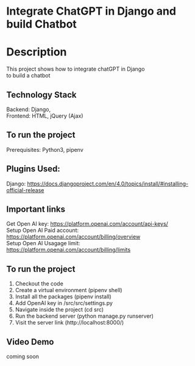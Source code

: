 # Integrate ChatGPT in Django and build Chatbot

# Description
This project shows how to integrate chatGPT in Django<br />
to build a chatbot

## Technology Stack
Backend: Django, <br />
Frontend: HTML, jQuery (Ajax)


## To run the project
Prerequisites: Python3, pipenv

## Plugins Used:
Django: https://docs.djangoproject.com/en/4.0/topics/install/#installing-official-release<br />

## Important links
Get Open AI key: https://platform.openai.com/account/api-keys/<br />
Setup Open AI Paid account: https://platform.openai.com/account/billing/overview<br />
Setup Open AI Usagage limit: https://platform.openai.com/account/billing/limits<br />


## To run the project
1. Checkout the code
2. Create a virtual environment (pipenv shell)
3. Install all the packages (pipenv install)
4. Add OpenAI key in /src/src/settings.py
5. Navigate inside the project (cd src)
6. Run the backend server (python manage.py runserver)
7. Visit the server link (http://localhost:8000/)

## Video Demo
coming soon
